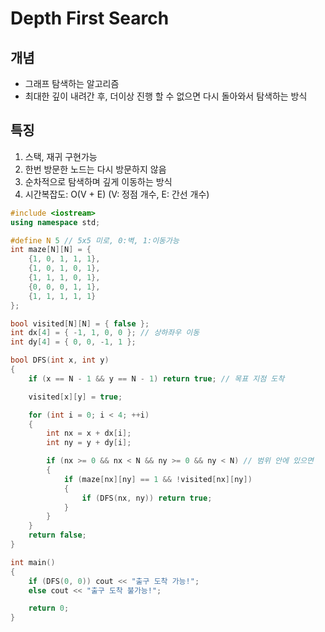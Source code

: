 # Depth First Search

## 개념
- 그래프 탐색하는 알고리즘
- 최대한 깊이 내려간 후, 더이상 진행 할 수 없으면 다시 돌아와서 탐색하는 방식

## 특징
1. 스택, 재귀 구현가능
2. 한번 방문한 노드는 다시 방문하지 않음
3. 순차적으로 탐색하며 깊게 이동하는 방식
4. 시간복잡도: O(V + E) (V: 정점 개수, E: 간선 개수)

``` cpp
#include <iostream>
using namespace std;

#define N 5 // 5x5 미로, 0:벽, 1:이동가능
int maze[N][N] = {
	{1, 0, 1, 1, 1},
	{1, 0, 1, 0, 1},
	{1, 1, 1, 0, 1},
	{0, 0, 0, 1, 1},
	{1, 1, 1, 1, 1}
};

bool visited[N][N] = { false };
int dx[4] = { -1, 1, 0, 0 }; // 상하좌우 이동
int dy[4] = { 0, 0, -1, 1 };

bool DFS(int x, int y)
{
	if (x == N - 1 && y == N - 1) return true; // 목표 지점 도착

	visited[x][y] = true;

	for (int i = 0; i < 4; ++i)
	{
		int nx = x + dx[i];
		int ny = y + dy[i];

		if (nx >= 0 && nx < N && ny >= 0 && ny < N) // 범위 안에 있으면
		{
			if (maze[nx][ny] == 1 && !visited[nx][ny])
			{
				if (DFS(nx, ny)) return true;
			}
		}
	}
	return false;
}

int main()
{
	if (DFS(0, 0)) cout << "출구 도착 가능!";
	else cout << "출구 도착 불가능!";

	return 0;
}
